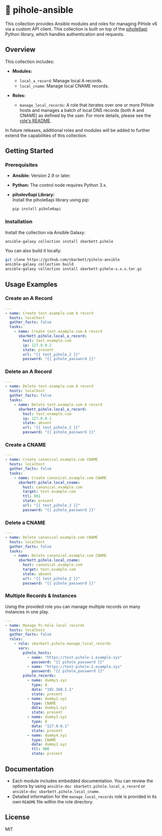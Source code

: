 # 🍓 pihole-ansible

This collection provides Ansible modules and roles for managing PiHole v6 via a custom API client. This collection is built on top of the [pihole6api](https://github.com/sbarbett/pihole6api) Python library, which handles authentication and requests.

## Overview

This collection includes:

- **Modules:**
  - `local_a_record`: Manage local A records.
  - `local_cname`: Manage local CNAME records.

- **Roles:**
  - `manage_local_records`: A role that iterates over one or more PiHole hosts and manages a batch of local DNS records (both A and CNAME) as defined by the user. For more details, please see the [role's README](roles/manage_local_records/README.md).

In future releases, additional roles and modules will be added to further extend the capabilities of this collection.

## Getting Started

### Prerequisites

- **Ansible:** Version 2.9 or later.
- **Python:** The control node requires Python 3.x.
- **piholev6api Library:**  
  Install the pihole6api library using pip:
  
  ```bash
  pip install pihole6api
  ```

### Installation

Install the collection via Ansible Galaxy:

```bash
ansible-galaxy collection install sbarbett.pihole
```

You can also build it locally:

```bash
git clone https://github.com/sbarbett/pihole-ansible
ansible-galaxy collection build
ansible-galaxy collection install sbarbett-pihole-x.x.x.tar.gz
```

## Usage Examples

### Create an A Record

```yaml
---
- name: Create test.example.com A record
  hosts: localhost
  gather_facts: false
  tasks:
    - name: Create test.example.com A record
      sbarbett.pihole.local_a_record:
        host: test.example.com
        ip: 127.0.0.2
        state: present
        url: "{{ test_pihole_2 }}"
        password: "{{ pihole_password }}"
```

### Delete an A Record

```yaml
---
- name: Delete test.example.com A record
  hosts: localhost
  gather_facts: false
  tasks:
    - name: Delete test.example.com A record
      sbarbett.pihole.local_a_record:
        host: test.example.com
        ip: 127.0.0.1
        state: absent
        url: "{{ test_pihole_2 }}"
        password: "{{ pihole_password }}"
```

### Create a CNAME

```yaml
---
- name: Create canonical.example.com CNAME
  hosts: localhost
  gather_facts: false
  tasks:
    - name: Create canonical.example.com CNAME
      sbarbett.pihole.local_cname:
        host: canonical.example.com
        target: test.example.com
        ttl: 901
        state: present
        url: "{{ test_pihole_2 }}"
        password: "{{ pihole_password }}"
```

### Delete a CNAME

```yaml
---
- name: Delete canonical.example.com CNAME
  hosts: localhost
  gather_facts: false
  tasks:
    - name: Delete canonical.example.com CNAME
      sbarbett.pihole.local_cname:
        host: canonical.example.com
        target: test.example.com
        state: absent
        url: "{{ test_pihole_2 }}"
        password: "{{ pihole_password }}"
```

### Multiple Records & Instances

Using the provided role you can manage multiple records on many instances in one play.

```yaml
---
- name: Manage Pi-hole local records
  hosts: localhost
  gather_facts: false
  roles:
    - role: sbarbett.pihole.manage_local_records
      vars:
        pihole_hosts:
          - name: "https://test-pihole-1.example.xyz"
            password: "{{ pihole_password }}"
          - name: "https://test-pihole-2.example.xyz"
            password: "{{ pihole_password }}"
        pihole_records:
          - name: dummy1.xyz
            type: A
            data: "192.168.1.1"
            state: present
          - name: dummy2.xyz
            type: CNAME
            data: dummy1.xyz
            state: present
          - name: dummy3.xyz
            type: A
            data: "127.0.0.1"
            state: present
          - name: dummy4.xyz
            type: CNAME
            data: dummy2.xyz
            ttl: 900
            state: present
```

## Documentation

* Each module includes embedded documentation. You can review the options by using `ansible-doc sbarbett.pihole.local_a_record` or `ansible-doc sbarbett.pihole.local_cname`.
* Detailed information for the `manage_local_records` role is provided in its own `README` file within the role directory.

## License

MIT
